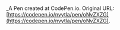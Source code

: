 # 
 _A Pen created at CodePen.io. Original URL: [https://codepen.io/nvytla/pen/oNvZXZG](https://codepen.io/nvytla/pen/oNvZXZG).

 